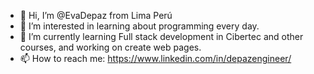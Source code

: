 - 👋 Hi, I’m @EvaDepaz from Lima Perú
- 👀 I’m interested in learning about programming every day.
- 🌱 I’m currently learning Full stack development in Cibertec and other courses, and working on create web pages. 
- 📫 How to reach me: https://www.linkedin.com/in/depazengineer/

<!---
EvaDepaz/EvaDepaz is a ✨ special ✨ repository because its `README.md` (this file) appears on your GitHub profile.
You can click the Preview link to take a look at your changes.
--->
